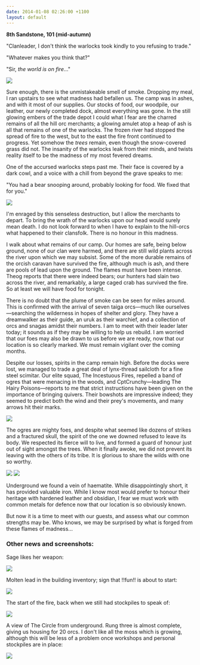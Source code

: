 ```yaml
---
date: 2014-01-08 02:26:00 +1100
layout: default
---
```


**8th Sandstone, 101 (mid-autumn)**

"Clanleader, I don't think the warlocks took kindly to you refusing to trade."

"Whatever makes you think that?"

"Sir, *the world is on fire*..."

<!--more-->

![](http://i.imgur.com/R6xtSWr.png)

Sure enough, there is the unmistakeable smell of smoke. Dropping my meal, I ran upstairs to see what madness had befallen us. The camp was in ashes, and with it most of our supplies. Our stocks of food, our woodpile, our leather, our newly completed dock, almost everything was gone. In the still glowing embers of the trade depot I could what I fear are the charred remains of all the hill orc merchants; a glowing amulet atop a heap of ash is all that remains of one of the warlocks.  The frozen river had stopped the spread of fire to the west, but to the east the fire front continued to progress. Yet somehow the *trees* remain, even though the snow-covered grass did not. The insanity of the warlocks leak from their minds, and twists reality itself to be the madness of my most fevered dreams.

One of the accursed warlocks steps past me. Their face is covered by a dark cowl, and a voice with a chill from beyond the grave speaks to me:

"You had a bear snooping around, probably looking for food. We fixed that for you."

![](http://i.imgur.com/lg4iEiG.png)

I'm enraged by this senseless destruction, but I allow the merchants to depart. To bring the wrath of the warlocks upon our head would surely mean death. I do not look forward to when I have to explain to the hill-orcs what happened to their clansfolk. There is no honour in this madness.

I walk about what remains of our camp. Our homes are safe, being below ground, none of our clan were harmed, and there are still wild plants across the river upon which we may subsist. Some of the more durable remains of the orcish caravan have survived the fire, although much is ash, and there are pools of lead upon the ground. The flames must have been intense. Theog reports that there were indeed bears; our hunters had slain two across the river, and remarkably, a large caged crab has survived the fire. So at least we will have food for tonight.

There is no doubt that the plume of smoke can be seen for miles around. This is confirmed with the arrival of seven taiga orcs—much like ourselves—searching the wilderness in hopes of shelter and glory. They have a dreamwalker as their guide, an uruk as their warchief, and a collection of orcs and snagas amidst their numbers. I am to meet with their leader later today; it sounds as if they may be willing to help us rebuild. I am worried that our foes may also be drawn to us before we are ready, now that our location is so clearly marked. We must remain vigilant over the coming months.

Despite our losses, spirits in the camp remain high. Before the docks were lost, we managed to trade a great deal of lynx-thread sailcloth for a fine steel scimitar. Our elite squad, The Incestuous Fires, repelled a band of ogres that were menacing in the woods, and CptCrunchy—leading The Hairy Poisons—reports to me that strict instructions have been given on the importance of bringing quivers. Their bowshots are impressive indeed; they seemed to predict both the wind and their prey's movements, and many arrows hit their marks.

![](http://i.imgur.com/seJaQpP.png)

The ogres are mighty foes, and despite what seemed like dozens of strikes and a fractured skull, the spirit of the one we downed refused to leave its body. We respected its fierce will to live, and formed a guard of honour just out of sight amongst the trees. When it finally awoke, we did not prevent its leaving with the others of its tribe. It is glorious to share the wilds with one so worthy.

![](http://i.imgur.com/EIIFkg4.png)
![](http://i.imgur.com/NTMAm0Z.png)

Underground we found a vein of haematite. While disappointingly short, it has provided valuable iron. While I know most would prefer to honour their heritage with hardened leather and obsidian, I fear we must work with common metals for defence now that our location is so obviously known.

But now it is a time to meet with our guests, and assess what our common strengths may be. Who knows, we may be surprised by what is forged from these flames of madness...

### Other news and screenshots:

Sage likes her weapon:

![](http://i.imgur.com/MJJ9WNl.png)

Molten lead in the building inventory; sign that !!fun!! is about to start:

![](http://i.imgur.com/LM7HvZ6.png)

The start of the fire, back when we still had stockpiles to speak of:

![](http://i.imgur.com/pYVwzYU.png)

A view of The Circle from underground. Rung three is almost complete, giving us housing for 20 orcs. I don't like all the moss which is growing, although this will be less of a problem once workshops and personal stockpiles are in place:

![](http://i.imgur.com/tvjNEUM.png)
